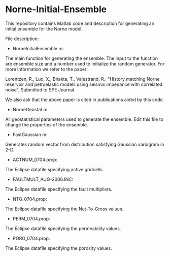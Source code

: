 # Norne-Initial-Ensemble
This repository contains Matlab code and description for generating an initial ensemble for the Norne model. 

File description:

- NorneInitialEnsemble.m: 

The main function for generating the ensemble. The input to the function are ensemble size and a number used to initialize the random generator. For more information we refer to the paper: 

Lorentzen, R., Luo, X., Bhakta, T., Valestrand, R.: "History matching
Norne reservoir and petroelastic models using seismic impedance with
correlated noise", Submitted to SPE Journal.
 
We also ask that the above paper is cited in publications aided by this code.

- NorneGeostat.m: 

All geostatistical parameters used to generate the ensemble. Edit this file to change the properties of the ensemble. 

- FastGaussian.m: 

Generates random vector from distribution satisfying Gaussian variogram in 2-D.

- ACTNUM_0704.prop: 

The Eclipse datafile specifying active gridcells.

- FAULTMULT_AUG-2006.INC:

The Eclipse datafile specifying the fault multipliers. 

- NTG_0704.prop:

The Eclipse datafile specifying the Net-To-Gross values.

- PERM_0704.prop:

The Eclipse datafile specifying the permeability values.

- PORO_0704.prop:

The Eclipse datafile specifying the porosity values.
